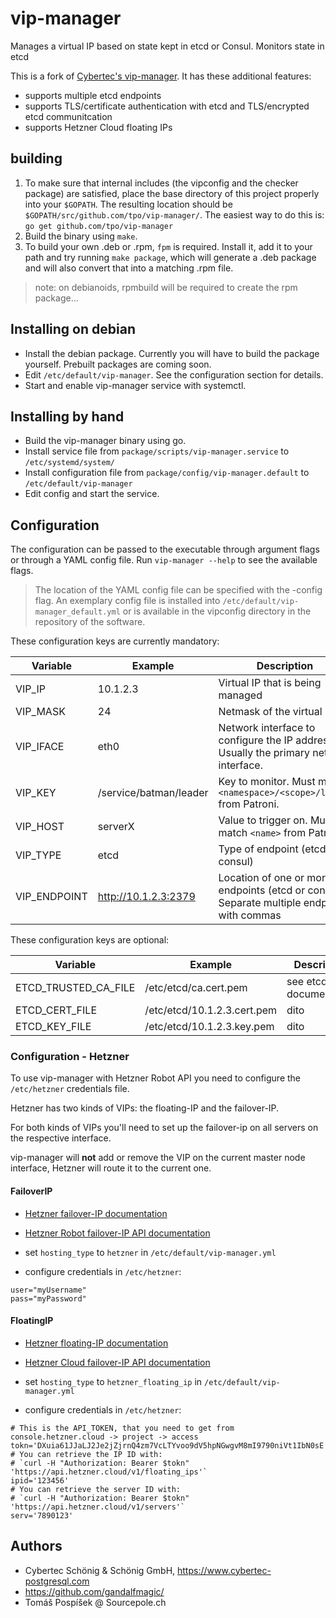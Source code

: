 # vip-manager

Manages a virtual IP based on state kept in etcd or Consul. Monitors state in etcd 

This is a fork of [Cybertec's vip-manager](https://github.com/cybertec-postgresql/vip-manager).
It has these additional features:

* supports multiple etcd endpoints
* supports TLS/certificate authentication with etcd and TLS/encrypted etcd communitcation
* supports Hetzner Cloud floating IPs

## building
1. To make sure that internal includes (the vipconfig and the checker package) are satisfied, place the base directory of this project properly into your `$GOPATH`.
    The resulting location should be `$GOPATH/src/github.com/tpo/vip-manager/`. The easiest way to do this is:
    ```go get github.com/tpo/vip-manager```
2. Build the binary using `make`.
3. To build your own .deb or .rpm, `fpm` is required.
    Install it, add it to your path and try running `make package`, which will generate a .deb package and will also convert that into a matching .rpm file.
> note: on debianoids, rpmbuild will be required to create the rpm package...

## Installing on debian

* Install the debian package. Currently you will have to build the package yourself. Prebuilt packages are coming soon.
* Edit `/etc/default/vip-manager`. See the configuration section for details.
* Start and enable vip-manager service with systemctl.

## Installing by hand

* Build the vip-manager binary using go. 
* Install service file from `package/scripts/vip-manager.service` to `/etc/systemd/system/`
* Install configuration file from `package/config/vip-manager.default` to `/etc/default/vip-manager`
* Edit config and start the service.

## Configuration
The configuration can be passed to the executable through argument flags or through a YAML config file. Run `vip-manager --help` to see the available flags.

> The location of the YAML config file can be specified with the -config flag.
> An exemplary config file is installed into `/etc/default/vip-manager_default.yml` or is available in the vipconfig directory in the repository of the software.

These configuration keys are currently mandatory:

| Variable  | Example  | Description                                                                              |
|-----------|----------|------------------------------------------------------------------------------------------|
| VIP_IP    | 10.1.2.3 | Virtual IP that is being managed                                                         |
| VIP_MASK  | 24       | Netmask of the virtual IP                                                                |
| VIP_IFACE | eth0     | Network interface to configure the IP address on. Usually the primary network interface. |
| VIP_KEY   | /service/batman/leader | Key to monitor. Must match `<namespace>/<scope>/leader` from Patroni.      |
| VIP_HOST  | serverX  | Value to trigger on. Must match `<name>` from Patroni.                                   |
| VIP_TYPE  | etcd     | Type of endpoint (etcd or consul)                                                        |
| VIP_ENDPOINT | http://10.1.2.3:2379 | Location of one or more endpoints (etcd or consul). Separate multiple endpoints with commas |

These configuration keys are optional:

| Variable             | Example                     | Description                                                |
|----------------------|-----------------------------|------------------------------------------------------------|
| ETCD_TRUSTED_CA_FILE | /etc/etcd/ca.cert.pem       | see etcd documentation                                     |
| ETCD_CERT_FILE       | /etc/etcd/10.1.2.3.cert.pem | dito                                                       |
| ETCD_KEY_FILE        | /etc/etcd/10.1.2.3.key.pem  | dito                                                       |

### Configuration - Hetzner

To use vip-manager with Hetzner Robot API you need to configure the
`/etc/hetzner` credentials file.

Hetzner has two kinds of VIPs: the floating-IP and the failover-IP.

For both kinds of VIPs you'll need to set up the failover-ip on all
servers on the respective interface.

vip-manager will **not** add or remove the VIP on the current master
node interface, Hetzner will route it to the current one.

#### FailoverIP

* [Hetzner failover-IP documentation](https://wiki.hetzner.de/index.php/Failover/en)
* [Hetzner Robot failover-IP API documentation](https://robot.your-server.de/doc/webservice/en.html#failover)

* set `hosting_type` to `hetzner` in `/etc/default/vip-manager.yml`
* configure credentials in `/etc/hetzner`:

```
user="myUsername"
pass="myPassword"
```

#### FloatingIP

* [Hetzner floating-IP documentation](https://wiki.hetzner.de/index.php/CloudServer/en#What_are_floating_IPs_and_how_do_they_work.3F)
* [Hetzner Cloud failover-IP API documentation](https://docs.hetzner.cloud/#floating-ips)

* set `hosting_type` to `hetzner_floating_ip` in `/etc/default/vip-manager.yml`
* configure credentials in `/etc/hetzner`:

```
# This is the API_TOKEN, that you need to get from console.hetzner.cloud -> project -> access
tokn='DXuia61JJaLJ2Je2jZjrnQ4zm7VcLTYvoo9dV5hpNGwgvM8mI9790niVt1IbN0sE'
# You can retrieve the IP ID with:
# `curl -H "Authorization: Bearer $tokn" 'https://api.hetzner.cloud/v1/floating_ips'`
ipid='123456'
# You can retrieve the server ID with:
# `curl -H "Authorization: Bearer $tokn" 'https://api.hetzner.cloud/v1/servers'`
serv='7890123'
```

## Authors

* Cybertec Schönig & Schönig GmbH, https://www.cybertec-postgresql.com
* https://github.com/gandalfmagic/
* Tomáš Pospíšek @ Sourcepole.ch
